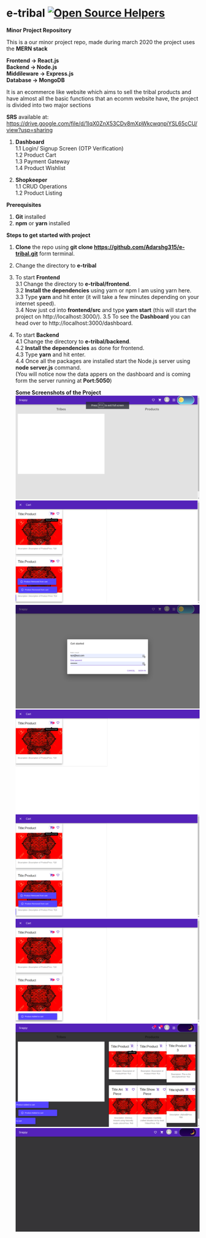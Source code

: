 # e-tribal [![Open Source Helpers](https://www.codetriage.com/adarshg315/e-tribal/badges/users.svg)](https://www.codetriage.com/adarshg315/e-tribal)

__Minor Project Repository__

This is a our minor project repo, made during march 2020
the project uses the __MERN stack__

__Frontend -> React.js<br />
Backend -> Node.js<br />
Middileware -> Express.js<br />
Database -> MongoDB <br />__

It is an ecommerce like website which aims to sell the tribal products and have almost all the basic functions that 
an ecomm website have, the project is divided into two major sections

__SRS__ available at: https://drive.google.com/file/d/1IqX0ZnX53CDv8mXpWkcwqnpiYSL65cCU/view?usp=sharing 

1) __Dashboard__<br />
  1.1 Login/ Signup Screen (OTP Verification)<br />
  1.2 Product Cart<br />
  1.3 Payment Gateway<br />
  1.4 Product Wishlist<br />
 
2) __Shopkeeper__<br />
  1.1 CRUD Operations<br /> 
  1.2 Product Listing<br />

__Prerequisites__<br />
1) __Git__ installed <br />
2) __npm__ or __yarn__ installed <br />

__Steps to get started with project__<br />

1) __Clone__ the repo using __git clone https://github.com/Adarshg315/e-tribal.git__ form terminal.<br />
2) Change the directory to __e-tribal__<br />
3) To start __Frontend__<br />
    3.1 Change the directory to __e-tribal/frontend__.<br />
    3.2 __Install the dependencies__ using yarn or npm I am using yarn here.<br />
    3.3 Type __yarn__ and hit enter (it will take a few minutes depending on your internet speed).<br />
    3.4 Now just cd into __frontend/src__ and type __yarn start__ (this will start the project on http://localhost:3000/).
    3.5 To see the __Dashboard__ you can head over to http://localhost:3000/dashboard.

4) To start __Backend__<br />
    4.1 Change the directory to __e-tribal/backend__.<br />
    4.2 __Install the dependencies__ as done for frontend.<br />
    4.3 Type __yarn__ and hit enter.<br />
    4.4 Once all the packages are installed start the Node.js server using __node server.js__ command. <br />
    (You will notice now the data appers on the dashboard and is coming form the server running at __Port:5050__)<br />
  
    
    __Some Screenshots of the Project__<br />
    <img src="https://raw.githubusercontent.com/Adarshg315/e-tribal/master/Screenshots/Screenshot from 2020-11-03 19-27-30.png?sanitize=true&raw=true" /><br />
    <img src="https://raw.githubusercontent.com/Adarshg315/e-tribal/master/Screenshots/Screenshot from 2020-11-03 19-01-50.png?sanitize=true&raw=true" /><br />
    <img src="https://raw.githubusercontent.com/Adarshg315/e-tribal/master/Screenshots/Screenshot from 2020-11-03 18-59-26.png?sanitize=true&raw=true" /><br />
    <img src="https://raw.githubusercontent.com/Adarshg315/e-tribal/master/Screenshots/Screenshot from 2020-11-03 19-01-13.png?sanitize=true&raw=true" /><br />
    <img src="https://raw.githubusercontent.com/Adarshg315/e-tribal/master/Screenshots/Screenshot from 2020-11-03 19-01-50.png?sanitize=true&raw=true" /><br />
    <img src="https://raw.githubusercontent.com/Adarshg315/e-tribal/master/Screenshots/Screenshot from 2020-11-03 19-01-37.png?sanitize=true&raw=true" /><br />
    <img src="https://raw.githubusercontent.com/Adarshg315/e-tribal/master/Screenshots/Screenshot from 2020-11-03 19-01-43.png?sanitize=true&raw=true" /><br />
    <img src="https://raw.githubusercontent.com/Adarshg315/e-tribal/master/Screenshots/Screenshot from 2020-11-03 19-00-17.png?sanitize=true&raw=true" /><br />
    

      
    
    
